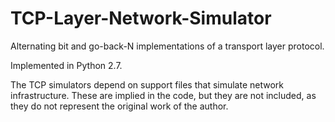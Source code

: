 # TCP-Layer-Network-Simulator
Alternating bit and go-back-N implementations of a transport layer protocol.

Implemented in Python 2.7.

The TCP simulators depend on support files that simulate network infrastructure.
These are implied in the code, but they are not included, as they do not represent
the original work of the author.
